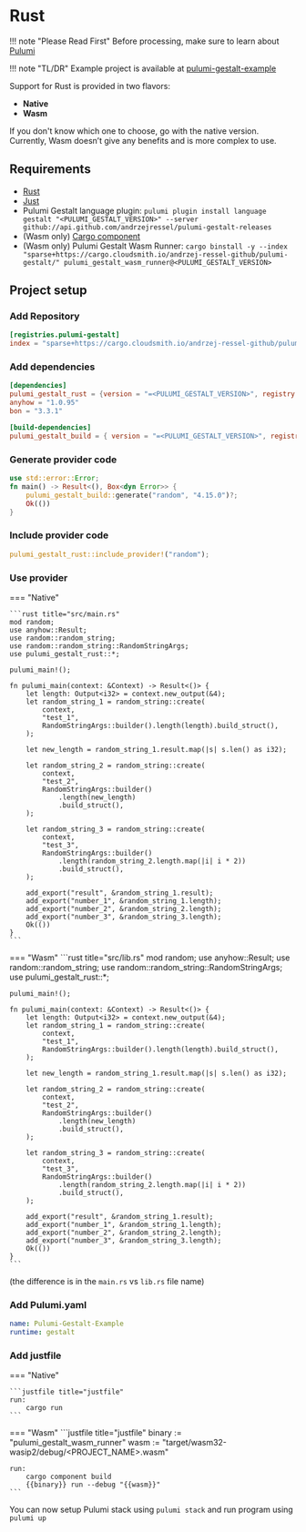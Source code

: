 # Rust

!!! note "Please Read First"
    Before processing, make sure to learn about [Pulumi](https://www.pulumi.com/tutorials/)

!!! note "TL/DR"
    Example project is available at [pulumi-gestalt-example](https://github.com/andrzejressel/pulumi-gestalt-example)


Support for Rust is provided in two flavors:

- **Native**
- **Wasm**

If you don't know which one to choose, go with the native version. Currently, Wasm doesn’t give any benefits and is more complex to use.

## Requirements

- [Rust](https://www.rust-lang.org/tools/install)
- [Just](https://github.com/casey/just)
- Pulumi Gestalt language plugin: `pulumi plugin install language gestalt "<PULUMI_GESTALT_VERSION>" --server github://api.github.com/andrzejressel/pulumi-gestalt-releases`
- (Wasm only) [Cargo component](https://github.com/bytecodealliance/cargo-component)
- (Wasm only) Pulumi Gestalt Wasm Runner: `cargo binstall -y --index "sparse+https://cargo.cloudsmith.io/andrzej-ressel-github/pulumi-gestalt/" pulumi_gestalt_wasm_runner@<PULUMI_GESTALT_VERSION>`

## Project setup

### Add Repository

```toml title=".cargo/config.toml"
[registries.pulumi-gestalt]
index = "sparse+https://cargo.cloudsmith.io/andrzej-ressel-github/pulumi-gestalt/"
```

### Add dependencies

```toml title="Cargo.toml"
[dependencies]
pulumi_gestalt_rust = {version = "=<PULUMI_GESTALT_VERSION>", registry = "pulumi-gestalt"}
anyhow = "1.0.95"
bon = "3.3.1"

[build-dependencies]
pulumi_gestalt_build = { version = "=<PULUMI_GESTALT_VERSION>", registry = "pulumi-gestalt" }
```

### Generate provider code

```rust title="build.rs"
use std::error::Error;
fn main() -> Result<(), Box<dyn Error>> {
    pulumi_gestalt_build::generate("random", "4.15.0")?;
    Ok(())
}
```

### Include provider code

```rust title="src/random.rs"
pulumi_gestalt_rust::include_provider!("random");
```

### Use provider

=== "Native"

    ```rust title="src/main.rs"
    mod random;
    use anyhow::Result;
    use random::random_string;
    use random::random_string::RandomStringArgs;
    use pulumi_gestalt_rust::*;
    
    pulumi_main!();
    
    fn pulumi_main(context: &Context) -> Result<()> {
        let length: Output<i32> = context.new_output(&4);
        let random_string_1 = random_string::create(
            context,
            "test_1",
            RandomStringArgs::builder().length(length).build_struct(),
        );
    
        let new_length = random_string_1.result.map(|s| s.len() as i32);
    
        let random_string_2 = random_string::create(
            context,
            "test_2",
            RandomStringArgs::builder()
                .length(new_length)
                .build_struct(),
        );
    
        let random_string_3 = random_string::create(
            context,
            "test_3",
            RandomStringArgs::builder()
                .length(random_string_2.length.map(|i| i * 2))
                .build_struct(),
        );
    
        add_export("result", &random_string_1.result);
        add_export("number_1", &random_string_1.length);
        add_export("number_2", &random_string_2.length);
        add_export("number_3", &random_string_3.length);
        Ok(())
    }
    ```

=== "Wasm"
    ```rust title="src/lib.rs"
    mod random;
    use anyhow::Result;
    use random::random_string;
    use random::random_string::RandomStringArgs;
    use pulumi_gestalt_rust::*;
    
    pulumi_main!();
    
    fn pulumi_main(context: &Context) -> Result<()> {
        let length: Output<i32> = context.new_output(&4);
        let random_string_1 = random_string::create(
            context,
            "test_1",
            RandomStringArgs::builder().length(length).build_struct(),
        );
    
        let new_length = random_string_1.result.map(|s| s.len() as i32);
    
        let random_string_2 = random_string::create(
            context,
            "test_2",
            RandomStringArgs::builder()
                .length(new_length)
                .build_struct(),
        );
    
        let random_string_3 = random_string::create(
            context,
            "test_3",
            RandomStringArgs::builder()
                .length(random_string_2.length.map(|i| i * 2))
                .build_struct(),
        );
    
        add_export("result", &random_string_1.result);
        add_export("number_1", &random_string_1.length);
        add_export("number_2", &random_string_2.length);
        add_export("number_3", &random_string_3.length);
        Ok(())
    }
    ```

(the difference is in the `main.rs` vs `lib.rs` file name)

### Add Pulumi.yaml


```yaml title="Pulumi.yaml"
name: Pulumi-Gestalt-Example
runtime: gestalt
```

### Add justfile

=== "Native"

    ```justfile title="justfile" 
    run:
        cargo run
    ```

=== "Wasm"
    ```justfile title="justfile" 
    binary := "pulumi_gestalt_wasm_runner"
    wasm := "target/wasm32-wasip2/debug/<PROJECT_NAME>.wasm"
    
    run:
        cargo component build
        {{binary}} run --debug "{{wasm}}"
    ```


You can now setup Pulumi stack using `pulumi stack` and run program using `pulumi up`